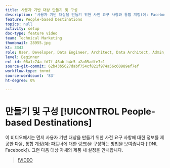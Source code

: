 ```yaml
---
title: 사용자 기반 대상 만들기 및 구성
description: '사용자 기반 대상을 만들기 위한 사전 요구 사항과 통합 계정(예: Facebook 링크)을 구성하는 방법에 대해 알아봅니다. 대상 자체의 제품 내 설정을 알아봅니다.'
feature: People-based Destinations
topics: null
activity: setup
doc-type: feature video
team: Technical Marketing
thumbnail: 28955.jpg
kt: 3343
role: User, Developer, Data Engineer, Architect, Data Architect, Admin, Leader
level: Beginner
exl-id: 08a1c74a-fd7f-46ab-b4c5-a2a05adfe7c1
source-git-commit: 62b43b5627dabf754cf821f974a56c60989ef7ef
workflow-type: tm+mt
source-wordcount: '83'
ht-degree: 0%

---
```


# 만들기 및 구성 [!UICONTROL People-based Destinations]

이 비디오에서는 먼저 사용자 기반 대상을 만들기 위한 사전 요구 사항에 대한 정보를 제공한 다음, 통합 계정(예: 파트너에 대한 링크)을 구성하는 방법을 보여줍니다 [!DNL Facebook]). 그런 다음 대상 자체의 제품 내 설정을 안내합니다.

>[!VIDEO](https://video.tv.adobe.com/v/28955/?quality=12)
